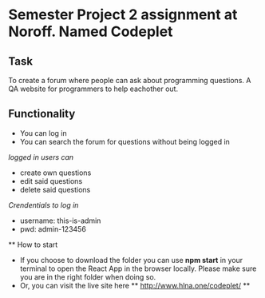 # Semester Project 2 assignment at Noroff. Named Codeplet 

## Task
To create a forum where people can ask about programming questions. A QA website for programmers to help eachother out. 

## Functionality
- You can log in
- You can search the forum for questions without being logged in

_logged in users can_
- create own questions
- edit said questions
- delete said questions

_Crendentials to log in_
- username: this-is-admin
- pwd: admin-123456

** How to start
- If you choose to download the folder you can use **npm start** in your terminal to open the React App in the browser locally. Please make sure you are in the right folder when doing so. 
- Or, you can visit the live site here ** http://www.hlna.one/codeplet/ **
